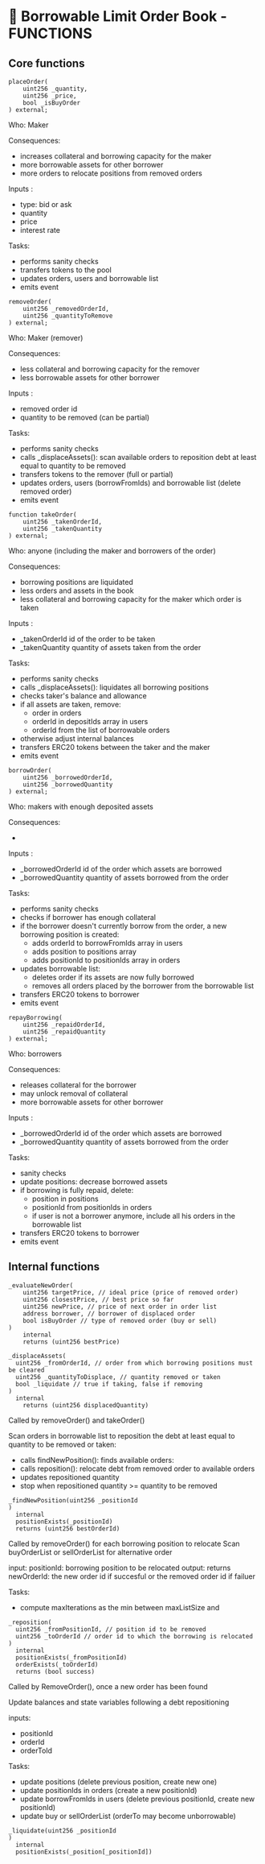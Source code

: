 # :book: Borrowable Limit Order Book - FUNCTIONS

## Core functions

```solidity
placeOrder(
    uint256 _quantity,
    uint256 _price,
    bool _isBuyOrder
) external;
```

Who: Maker

Consequences:

- increases collateral and borrowing capacity for the maker
- more borrowable assets for other borrower
- more orders to relocate positions from removed orders

Inputs :

- type: bid or ask
- quantity
- price
- interest rate

Tasks:

- performs sanity checks
- transfers tokens to the pool
- updates orders, users and borrowable list
- emits event

```solidity
removeOrder(
    uint256 _removedOrderId,
    uint256 _quantityToRemove
) external;
```

Who: Maker (remover)

Consequences:

- less collateral and borrowing capacity for the remover
- less borrowable assets for other borrower

Inputs :

- removed order id
- quantity to be removed (can be partial)

Tasks:

- performs sanity checks
- calls \_displaceAssets(): scan available orders to reposition debt at least equal to quantity to be removed
- transfers tokens to the remover (full or partial)
- updates orders, users (borrowFromIds) and borrowable list (delete removed order)
- emits event

```solidity
function takeOrder(
    uint256 _takenOrderId,
    uint256 _takenQuantity
) external;
```

Who: anyone (including the maker and borrowers of the order)

Consequences:

- borrowing positions are liquidated
- less orders and assets in the book
- less collateral and borrowing capacity for the maker which order is taken

Inputs :

- \_takenOrderId id of the order to be taken
- \_takenQuantity quantity of assets taken from the order

Tasks:

- performs sanity checks
- calls \_displaceAssets(): liquidates all borrowing positions
- checks taker's balance and allowance
- if all assets are taken, remove:
  - order in orders
  - orderId in depositIds array in users
  - orderId from the list of borrowable orders
- otherwise adjust internal balances
- transfers ERC20 tokens between the taker and the maker
- emits event

```solidity
borrowOrder(
    uint256 _borrowedOrderId,
    uint256 _borrowedQuantity
) external;
```

Who: makers with enough deposited assets

Consequences:

-

Inputs :

- \_borrowedOrderId id of the order which assets are borrowed
- \_borrowedQuantity quantity of assets borrowed from the order

Tasks:

- performs sanity checks
- checks if borrower has enough collateral
- if the borrower doesn't currently borrow from the order, a new borrowing position is created:
  - adds orderId to borrowFromIds array in users
  - adds position to positions array
  - adds positionId to positionIds array in orders
- updates borrowable list:
  - deletes order if its assets are now fully borrowed
  - removes all orders placed by the borrower from the borrowable list
- transfers ERC20 tokens to borrower
- emits event

```solidity
repayBorrowing(
    uint256 _repaidOrderId,
    uint256 _repaidQuantity
) external;
```

Who: borrowers

Consequences:

- releases collateral for the borrower
- may unlock removal of collateral
- more borrowable assets for other borrower

Inputs :

- \_borrowedOrderId id of the order which assets are borrowed
- \_borrowedQuantity quantity of assets borrowed from the order

Tasks:

- sanity checks
- update positions: decrease borrowed assets
- if borrowing is fully repaid, delete:
  - position in positions
  - positionId from positionIds in orders
  - if user is not a borrower anymore, include all his orders in the borrowable list
- transfers ERC20 tokens to borrower
- emits event

## Internal functions

```solidity
_evaluateNewOrder(
    uint256 targetPrice, // ideal price (price of removed order)
    uint256 closestPrice, // best price so far
    uint256 newPrice, // price of next order in order list
    address borrower, // borrower of displaced order
    bool isBuyOrder // type of removed order (buy or sell)
)
    internal
    returns (uint256 bestPrice)
```

```solidity
_displaceAssets(
  uint256 _fromOrderId, // order from which borrowing positions must be cleared
  uint256 _quantityToDisplace, // quantity removed or taken
  bool _liquidate // true if taking, false if removing
)
  internal
    returns (uint256 displacedQuantity)
```

Called by removeOrder() and takeOrder()

Scan orders in borrowable list to reposition the debt at least equal to quantity to be removed or taken:

- calls findNewPosition(): finds available orders:
- calls reposition(): relocate debt from removed order to available orders
- updates repositioned quantity
- stop when repositioned quantity >= quantity to be removed

```solidity
_findNewPosition(uint256 _positionId
)
  internal
  positionExists(_positionId)
  returns (uint256 bestOrderId)
```

Called by removeOrder() for each borrowing position to relocate
Scan buyOrderList or sellOrderList for alternative order

input: positionId: borrowing position to be relocated
output: returns newOrderId: the new order id if succesful or the removed order id if failuer

Tasks:

- compute maxIterations as the min between maxListSize and

```solidity
_reposition(
  uint256 _fromPositionId, // position id to be removed
  uint256 _toOrderId // order id to which the borrowing is relocated
)
  internal
  positionExists(_fromPositionId)
  orderExists(_toOrderId)
  returns (bool success)
```

Called by RemoveOrder(), once a new order has been found

Update balances and state variables following a debt repositioning

inputs:

- positionId
- orderId
- orderToId

Tasks:

- update positions (delete previous position, create new one)
- update positionIds in orders (create a new positionId)
- update borrowFromIds in users (delete previous positionId, create new positionId)
- update buy or sellOrderList (orderTo may become unborrowable)

```solidity
_liquidate(uint256 _positionId
)
  internal
  positionExists(_position[_positionId])
```
